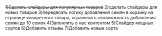 ~~1)Сделать слайдеры для популярных товаров~~
2)сделать слайдеры для новых товаров
3)переделать логику добавления семян в корзину 
на странице конкретного товара, ограничить свозможность добавления семян до 10 семок
4)Запонлить о нас контентом
5)Слайдер мощных сортов
6)Добавить отзывы
7)Добавить новые сорта
